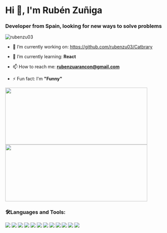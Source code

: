 <h1>Hi 👋, I'm Rubén Zuñiga</h1>
<h3>Developer from Spain, looking for new ways to solve problems</h3>

<p align="left"> <img src="https://komarev.com/ghpvc/?username=rubenzu03&label=Profile%20views&color=0e75b6&style=flat" alt="rubenzu03" /> </p>

- 🔭 I’m currently working on: <a> https://github.com/rubenzu03/Catbrary </a>

- 🌱 I’m currently learning: **React**

- 📫 How to reach me: **rubenzuarancon@gmail.com**

- ⚡ Fun fact: I'm **"Funny"**

<p align="left">
   <img height="180em" width="450em" src="https://github-readme-stats-eight-theta.vercel.app/api?username=rubenzu03&show_icons=true&theme=algolia&include_all_commits=true&count_private=true"/>
   <img height="180em" width="450em" src="https://github-readme-stats-eight-theta.vercel.app/api/top-langs/?username=rubenzu03&layout=compact&langs_count=8&theme=algolia&count_private=true"/>
</p>

<h3 align="left">🛠Languages and Tools:</h3>
<p>
   <img src="https://img.shields.io/badge/-Python-3776AB?logo=Python&logoColor=white"/>
   <img src="https://img.shields.io/badge/-C-A8B9CC?logo=c&logoColor=white"/>
   <img src="https://img.shields.io/badge/-C++-00599C?logo=cplusplus&Color=white"/>
   <img src="https://img.shields.io/badge/-Java-FC4C02?logo=&logoColor=black"/>
   <img src="https://img.shields.io/badge/-Kotlin-7F52FF?logo=kotlin&logoColor=white"/>
   <img src="https://img.shields.io/badge/-Android Studio-3DDC84?logo=androidstudio&logoColor=black"/>
   <img src="https://img.shields.io/badge/-Spring-6DB33F?logo=spring&logoColor=white"/>
   <img src="https://img.shields.io/badge/-HTML-E34F26?logo=html5&logoColor=white"/>
   <img src="https://img.shields.io/badge/-CSS-663399?logo=css&logoColor=white"/>
   <img src="https://img.shields.io/badge/-SQLite-003B57?logo=sqlite"/>
   <img src="https://img.shields.io/badge/-Unity-FFFFFF?logo=unity&logoColor=black"/>
   <img src="https://img.shields.io/badge/-Blender-E87D0D?logo=Blender&logoColor=white"/>
</p>



<!--
**rubenzu03/rubenzu03** is a ✨ _special_ ✨ repository because its `README.md` (this file) appears on your GitHub profile.

Here are some ideas to get you started:

- 🔭 I’m currently working on ...
- 🌱 I’m currently learning ...
- 👯 I’m looking to collaborate on ...
- 🤔 I’m looking for help with ...
- 💬 Ask me about ...
- 📫 How to reach me: ...
- 😄 Pronouns: ...
- ⚡ Fun fact: ...
-->
